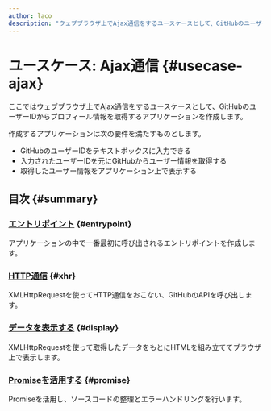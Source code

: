 ```yaml
---
author: laco 
description: "ウェブブラウザ上でAjax通信をするユースケースとして、GitHubのユーザーIDからプロフィール情報を取得するアプリケーションを作成しながら、非同期処理について紹介します。"
---
```


# ユースケース: Ajax通信 {#usecase-ajax}

ここではウェブブラウザ上でAjax通信をするユースケースとして、GitHubのユーザーIDからプロフィール情報を取得するアプリケーションを作成します。

作成するアプリケーションは次の要件を満たすものとします。

- GitHubのユーザーIDをテキストボックスに入力できる
- 入力されたユーザーIDを元にGitHubからユーザー情報を取得する
- 取得したユーザー情報をアプリケーション上で表示する

## 目次 {#summary}

### [エントリポイント](./entrypoint/README.md) {#entrypoint}

アプリケーションの中で一番最初に呼び出されるエントリポイントを作成します。

### [HTTP通信](./xhr/README.md) {#xhr}

XMLHttpRequestを使ってHTTP通信をおこない、GitHubのAPIを呼び出します。

### [データを表示する](./display/README.md) {#display}

XMLHttpRequestを使って取得したデータをもとにHTMLを組み立ててブラウザ上で表示します。

### [Promiseを活用する](./promise/README.md) {#promise}

Promiseを活用し、ソースコードの整理とエラーハンドリングを行います。
